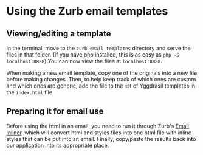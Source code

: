 # Using the Zurb email templates

## Viewing/editing a template

In the terminal, move to the `zurb-email-templates` directory and serve
the files in that folder. (If you have php installed, this is as easy
as `php -S localhost:8888`) You can now view the files at `localhost:8888`.

When making a new email template, copy one of the originals into a new
file before making changes. Then, to help keep track of which ones are
custom and which ones are generic, add the file to the list of Yggdrasil
templates in the `index.html` file.

## Preparing it for email use

Before using the html in an email, you need to run it through Zurb's
[Email Inliner](https://foundation.zurb.com/emails/inliner-v2.html), which
will convert html and styles files into one html file with inline styles
that can be put into an email. Finally, copy/paste the results back into
our application into its appropriate place.
